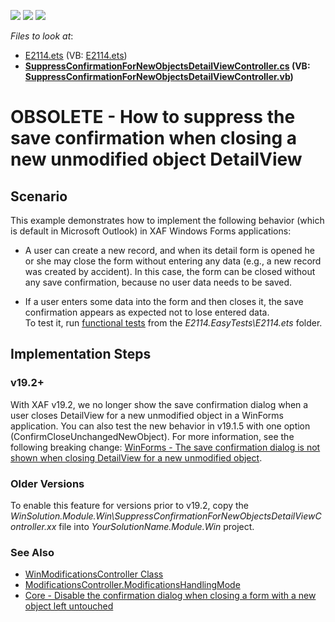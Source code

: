 <!-- default badges list -->
![](https://img.shields.io/endpoint?url=https://codecentral.devexpress.com/api/v1/VersionRange/128594002/13.1.4%2B)
[![](https://img.shields.io/badge/Open_in_DevExpress_Support_Center-FF7200?style=flat-square&logo=DevExpress&logoColor=white)](https://supportcenter.devexpress.com/ticket/details/E2114)
[![](https://img.shields.io/badge/📖_How_to_use_DevExpress_Examples-e9f6fc?style=flat-square)](https://docs.devexpress.com/GeneralInformation/403183)
<!-- default badges end -->
*Files to look at*: 
* [E2114.ets](./CS/E2114.EasyTests/E2114.ets) (VB: [E2114.ets](./VB/E2114.EasyTests/E2114.ets)) 
* **[SuppressConfirmationForNewObjectsDetailViewController.cs](./CS/WinSolution.Module.Win/SuppressConfirmationForNewObjectsDetailViewController.cs) (VB: [SuppressConfirmationForNewObjectsDetailViewController.vb](./VB/WinSolution.Module.Win/SuppressConfirmationForNewObjectsDetailViewController.vb))** 

# OBSOLETE - How to suppress the save confirmation when closing a new unmodified object DetailView

## Scenario  
This example demonstrates how to implement the following behavior (which is default in Microsoft Outlook) in XAF Windows Forms applications:

- A user can create a new record, and when its detail form is opened he or she may close the form without entering any data (e.g., a new record was created by accident). In this case, the form can be closed without any save confirmation, because no user data needs to be saved.

- If a user enters some data into the form and then closes it, the save confirmation appears as expected not to lose entered data.  
To test it, run [<u>functional tests</u>](http://documentation.devexpress.com/#Xaf/CustomDocument3206) from the _E2114.EasyTests\E2114.ets_ folder.

## Implementation Steps
### v19.2+
With XAF v19.2, we no longer show the save confirmation dialog when a user closes DetailView for a new unmodified object in a WinForms application. You can also test the new behavior in v19.1.5 with one option (ConfirmCloseUnchangedNewObject). For more information, see the following breaking change: [WinForms - The save confirmation dialog is not shown when closing DetailView for a new unmodified object](https://supportcenter.devexpress.com/ticket/details/bc5122/winforms-the-save-confirmation-dialog-is-not-shown-when-closing-detailview-for-a-new).


### Older Versions
To enable this feature for versions prior to v19.2, copy the _WinSolution.Module.Win\SuppressConfirmationForNewObjectsDetailViewController.xx_ file into _YourSolutionName.Module.Win_ project.

### See Also
- [WinModificationsController Class](http://documentation.devexpress.com/#Xaf/clsDevExpressExpressAppWinSystemModuleWinModificationsControllertopic)
- [ModificationsController.ModificationsHandlingMode](http://documentation.devexpress.com/#Xaf/DevExpressExpressAppSystemModuleModificationsController_ModificationsHandlingModetopic)
- [Core - Disable the confirmation dialog when closing a form with a new object left untouched](https://www.devexpress.com/Support/Center/p/AS13212)
